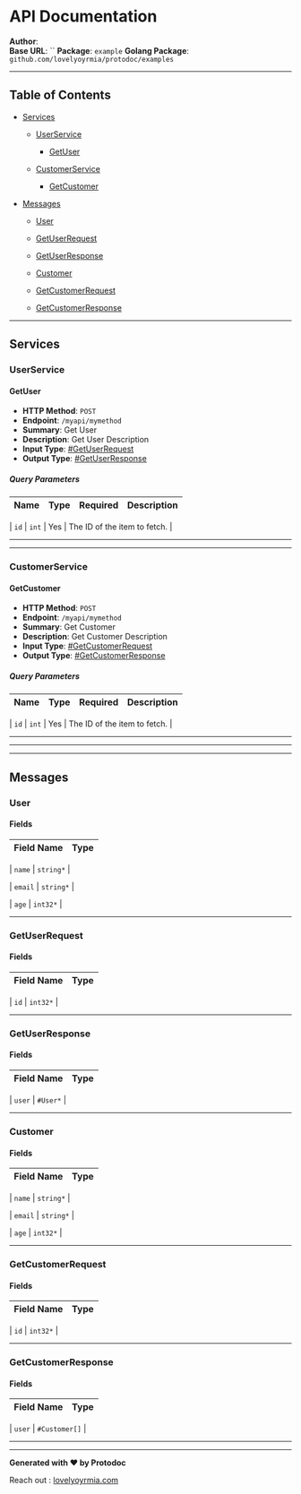 # API Documentation

**Author**:   
**Base URL**: ``
**Package**: `example`
**Golang Package**: `github.com/lovelyoyrmia/protodoc/examples`

---

## Table of Contents

- [Services](#services)

  - [UserService](#UserService)
  
    - [GetUser](#GetUser)
  

  - [CustomerService](#CustomerService)
  
    - [GetCustomer](#GetCustomer)
  


- [Messages](#messages)

  - [User](#User)

  - [GetUserRequest](#GetUserRequest)

  - [GetUserResponse](#GetUserResponse)

  - [Customer](#Customer)

  - [GetCustomerRequest](#GetCustomerRequest)

  - [GetCustomerResponse](#GetCustomerResponse)


---

<a name="services"></a>
## Services


<a name="UserService"></a>
### UserService


#### GetUser

- **HTTP Method**: `POST`
- **Endpoint**: `/myapi/mymethod`
- **Summary**: Get User
- **Description**: Get User Description
- **Input Type**: [#GetUserRequest](#GetUserRequest)
- **Output Type**: [#GetUserResponse](#GetUserResponse)


##### Query Parameters

| **Name** | **Type** | **Required** | **Description** |
| -------- | -------- | ------------ | --------------- |

| `id` | `int` | Yes | The ID of the item to fetch. |




---


---

<a name="CustomerService"></a>
### CustomerService


#### GetCustomer

- **HTTP Method**: `POST`
- **Endpoint**: `/myapi/mymethod`
- **Summary**: Get Customer
- **Description**: Get Customer Description
- **Input Type**: [#GetCustomerRequest](#GetCustomerRequest)
- **Output Type**: [#GetCustomerResponse](#GetCustomerResponse)


##### Query Parameters

| **Name** | **Type** | **Required** | **Description** |
| -------- | -------- | ------------ | --------------- |

| `id` | `int` | Yes | The ID of the item to fetch. |




---


---


---

<a name="messages"></a>
## Messages


<a name="User"></a>
### User

#### Fields

| **Field Name** | **Type** |
| -------------- | -------- |

| `name` | `string*` |

| `email` | `string*` |

| `age` | `int32*` |


---

<a name="GetUserRequest"></a>
### GetUserRequest

#### Fields

| **Field Name** | **Type** |
| -------------- | -------- |

| `id` | `int32*` |


---

<a name="GetUserResponse"></a>
### GetUserResponse

#### Fields

| **Field Name** | **Type** |
| -------------- | -------- |

| `user` | `#User*` |


---

<a name="Customer"></a>
### Customer

#### Fields

| **Field Name** | **Type** |
| -------------- | -------- |

| `name` | `string*` |

| `email` | `string*` |

| `age` | `int32*` |


---

<a name="GetCustomerRequest"></a>
### GetCustomerRequest

#### Fields

| **Field Name** | **Type** |
| -------------- | -------- |

| `id` | `int32*` |


---

<a name="GetCustomerResponse"></a>
### GetCustomerResponse

#### Fields

| **Field Name** | **Type** |
| -------------- | -------- |

| `user` | `#Customer[]` |


---


---

**Generated with ❤️ by Protodoc**

Reach out : [lovelyoyrmia.com](https://lovelyoyrmia.com)